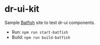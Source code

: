 # dr-ui-kit

Sample [Batfish](https://github.com/mapbox/batfish) site to test dr-ui components.

* Run: `npm run start-batfish`
* Build: `npm run build-batfish`
